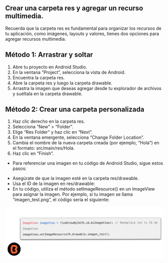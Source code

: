 ## Crear una carpeta res y agregar un recurso multimedia.
Recuerda que la carpeta res es fundamental para organizar los recursos de tu aplicación, como imágenes, layouts y valores, tienes dos opciones para agregar recursos multimedia.

## Método 1: Arrastrar y soltar
1. Abre tu proyecto en Android Studio.
2. En la ventana “Project”, selecciona la vista de Android.
3. Encuentra la carpeta res.
4. Abre la carpeta res y luego la carpeta drawable.
5. Arrastra la imagen que deseas agregar desde tu explorador de archivos y suéltala en la carpeta drawable.

## Método 2: Crear una carpeta personalizada
1. Haz clic derecho en la carpeta res.
2. Selecciona “New” > “Folder”.
3. Elige “Res Folder” y haz clic en “Next”.
4. En la ventana emergente, selecciona “Change Folder Location”.
5. Cambia el nombre de la nueva carpeta creada (por ejemplo, “Hola”) en el formato: src/main/res/Hola.
6. Haz clic en “Finish”.

* Para referenciar una imagen en tu código de Android Studio, sigue estos pasos:
- Asegúrate de que la imagen esté en la carpeta res/drawable.
- Usa el ID de la imagen en res/drawable:
- En tu código, utiliza el método setImageResource() en un ImageView para asignar la imagen. Por ejemplo, si tu imagen se llama “imagen_test.png”, el código sería el siguiente:



![Manifest](img/01.png)
